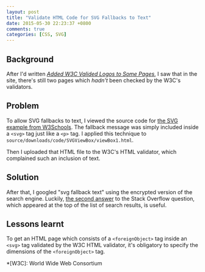```yaml
---
layout: post
title: "Validate HTML Code for SVG Fallbacks to Text"
date: 2015-05-30 22:23:37 +0800
comments: true
categories: [CSS, SVG]
---
```


Background
---

After I'd written [*Added W3C Valided Logos to Some Pages*][pp], I saw
that in the site, there's still two pages which *hadn't* been checked
by the W3C's validators.

Problem
---

To allow SVG fallbacks to text, I viewed the source code for
[the SVG example from W3Schools][w3sch].  The fallback message was
simply included inside a `<svg>` tag just like a `<p>` tag.  I applied
this technique to `source/downloads/code/SVGViewBox/viewBox1.html`.

Then I uploaded that HTML file to the W3C's HTML validator, which
complained such an inclusion of text.

<!-- more -->

Solution
---

After that, I googled "svg fallback text" using the encrypted version
of the search engine.  Luckily, [the second answer][se26249728] to the
Stack Overflow question, which appeared at the top of the list of
search results, is useful.

Lessons learnt
---

To get an HTML page which consists of a `<foreignObject>` tag inside
an `<svg>` tag validated by the W3C HTML validator, it's obligatory to
specify the dimensions of the `<foreignObject>` tag.

[pp]: /blog/2015/05/23/added-w3c-validated-logos-to-some-pages/
[w3sch]: http://www.w3schools.com/svg/tryit.asp?filename=trysvg_myfirst
[se26249728]: http://stackoverflow.com/a/26249728

*[W3C]: World Wide Web Consortium
